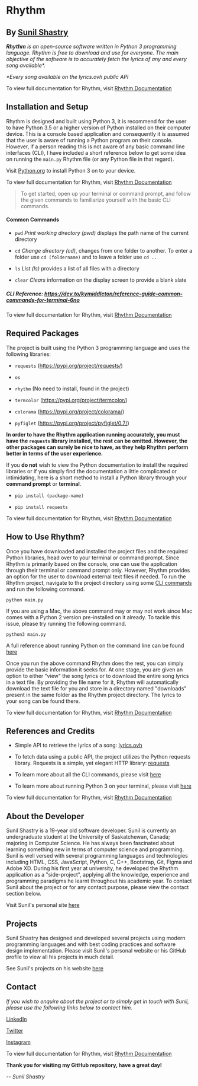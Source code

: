# Rhythm

## By [Sunil Shastry](https://www.sunilshastry.com/ "Sunil Shastry")

_**Rhythm** is an open-source software written in Python 3 programming language. Rhythm is free to download and use for everyone. The main objective of the software is to accurately fetch the lyrics of any and every song available\*._

_\*Every song available on the lyrics.ovh public API_

To view full documentation for Rhythm, visit [Rhythm Documentation](https://rhythmapp.netlify.app/)

## Installation and Setup

Rhythm is designed and built using Python 3, it is recommend for the user to have Python 3.5 or a higher version of Python installed on their computer device. This is a console based application and consequently it is assumed that the user is aware of running a Python program on their console. However, if a person reading this is not aware of any basic command line interfaces (CLI), I have included a short reference below to get some idea on running the `main.py` Rhythm file (or any Python file in that regard).

Visit [Python.org](https://www.python.org/downloads/ "Download Python 3 for your device") to install Python 3 on to your device.

To view full documentation for Rhythm, visit [Rhythm Documentation](https://rhythmapp.netlify.app/)

> To get started, open up your terminal or command prompt, and follow the given commands to familiarize yourself with the basic CLI commands.

#### Common Commands

- `pwd` _Print working directory (pwd)_ displays the path name of the current directory

- `cd` _Change directory (cd)_, changes from one folder to another. To enter a folder use `cd (foldername)` and to leave a folder use `cd ..`

- `ls` _List (ls)_ provides a list of all files with a directory

- `clear` _Clears_ information on the display screen to provide a blank slate

##### CLI Reference: https://dev.to/kymiddleton/reference-guide-common-commands-for-terminal-6no

To view full documentation for Rhythm, visit [Rhythm Documentation](https://rhythmapp.netlify.app/)

## Required Packages

The project is built using the Python 3 programming language and uses the following libraries:

- `requests` (https://pypi.org/project/requests/)

- `os`

- `rhythm` (No need to install, found in the project)

- `termcolor` (https://pypi.org/project/termcolor/)

- `colorama` (https://pypi.org/project/colorama/)

- `pyfiglet` (https://pypi.org/project/pyfiglet/0.7/)

**In order to have the Rhythm application running accurately, you must have the `requests` library installed, the rest can be omitted. However, the other packages can surely be nice to have, as they help Rhythm perform better in terms of the user experience.**

If you **do not** wish to view the Python documentation to install the required libraries or if you simply find the documentation a little complicated or intimidating, here is a short method to install a Python library through your **command prompt** or **terminal**.

- `pip install (package-name)`

- `pip install requests`

To view full documentation for Rhythm, visit [Rhythm Documentation](https://rhythmapp.netlify.app/)

## How to Use Rhythm?

Once you have downloaded and installed the project files and the required Python libraries, head over to your terminal or command prompt. Since Rhythm is primarily based on the console, one can use the application through their terminal or command prompt only. However, Rhythm provides an option for the user to download external text files if needed. To run the Rhythm project, navigate to the project directory using some [CLI commands](https://dev.to/kymiddleton/reference-guide-common-commands-for-terminal-6no) and run the following command.

```
python main.py
```

If you are using a Mac, the above command may or may not work since Mac comes with a Python 2 version pre-installed on it already. To tackle this issue, please try running the following command.

```
python3 main.py
```

A full reference about running Python on the command line can be found [here](https://www.datacamp.com/community/tutorials/running-a-python-script)

Once you run the above command Rhythm does the rest, you can simply provide the basic information it seeks for. At one stage, you are given an option to either "view" the song lyrics or to download the entire song lyrics in a text file. By providing the file name for it, Rhythm will automatically download the text file for you and store in a directory named "downloads" present in the same folder as the Rhythm project directory. The lyrics to your song can be found there.

To view full documentation for Rhythm, visit [Rhythm Documentation](https://rhythmapp.netlify.app/)

## References and Credits

- Simple API to retrieve the lyrics of a song: [lyrics.ovh](https://lyricsovh.docs.apiary.io/ "Lyrics.ovh")

- To fetch data using a public API, the project utilizes the Python requests library. Requests is a simple, yet elegant HTTP library: [requests](https://pypi.org/project/requests/ "requests library")

- To learn more about all the CLI commands, please visit [here](https://www.w3schools.com/whatis/whatis_cli.asp)

- To learn more about running Python 3 on your terminal, please visit [here](https://www.datacamp.com/community/tutorials/running-a-python-script)

To view full documentation for Rhythm, visit [Rhythm Documentation](https://rhythmapp.netlify.app/)

## About the Developer

Sunil Shastry is a 19-year old software developer. Sunil is currently an undergraduate student at the University of Saskatchewan, Canada; majoring in Computer Science. He has always been fascinated about learning something new in terms of computer science and programming. Sunil is well versed with several programming languages and technologies including HTML, CSS, JavaScript, Python, C, C++, Bootstrap, Git, Figma and Adobe XD. During his first year at university, he developed the Rhythm application as a "side-project", applying all the knowledge, experience and programming paradigms he learnt throughout his academic year. To contact Sunil about the project or for any contact purpose, please view the contact section below.

Visit Sunil's personal site [here](https://www.sunilshastry.com/ "Sunil Shastry")

## Projects

Sunil Shastry has designed and developed several projects using modern programming languages and with best coding practices and software design implementation. Please visit Sunil's personal website or his GitHub profile to view all his projects in much detail.

See Sunil's projects on his website [here](https://www.sunilshastry.com/supplements/projects.html)

## Contact

_If you wish to enquire about the project or to simply get in touch with Sunil, please use the following links below to contact him._

[LinkedIn](https://www.linkedin.com/in/sunilshastry/)

[Twitter](https://twitter.com/sunillshastry)

[Instagram](https://www.instagram.com/sunillshastry/)

To view full documentation for Rhythm, visit [Rhythm Documentation](https://rhythmapp.netlify.app/)

**Thank you for visiting my GitHub repository, have a great day!**

-- _Sunil Shastry_
